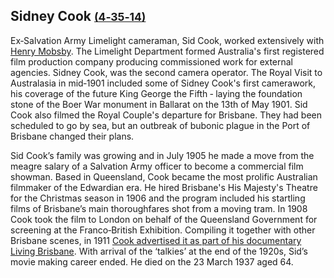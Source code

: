 ## Sidney Cook <small>[(4‑35‑14)](https://brisbane.discovereverafter.com/profile/31799328 "Go to Memorial Information" )</small>

Ex‑Salvation Army Limelight cameraman, Sid Cook, worked extensively with [Henry Mobsby](#henry-william-mobsby-5-61-11). The Limelight Department formed Australia's first registered film production company producing commissioned work for external agencies. Sidney Cook, was the second camera operator. The Royal Visit to Australasia in mid‑1901 included some of Sidney Cook's first camerawork, his coverage of the future King George the Fifth ‑ laying the foundation stone of the Boer War monument in Ballarat on the 13th of May 1901. Sid Cook also filmed the Royal Couple's departure for Brisbane. They had been scheduled to go by sea, but an outbreak of bubonic plague in the Port of Brisbane changed their plans. 

Sid Cook’s family was growing and in July 1905 he made a move from the meagre salary of a Salvation Army officer to become a commercial film showman. Based in Queensland, Cook became the most prolific Australian filmmaker of the Edwardian era. He hired Brisbane's His Majesty's Theatre for the Christmas season in 1906 and the program included his startling films of Brisbane’s main thoroughfares shot from a moving tram. In 1908 Cook took the film to London on behalf of the Queensland Government for screening at the Franco‑British Exhibition. Compiling it together with other Brisbane scenes, in 1911 [Cook advertised it as part of his documentary Living Brisbane](https://trove.nla.gov.au/newspaper/article/19690464?searchTerm=cook). With arrival of the ‘talkies’ at the end of the 1920s, Sid’s movie making career ended. He died on the 23 March 1937 aged 64.
